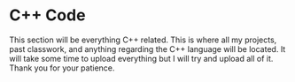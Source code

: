 # C++ Code

This section will be everything C++ related. This is where all my projects, past classwork, and anything regarding the C++ language will be located. It will take some time to upload everything but I will try and upload all of it. Thank you for your patience. 
